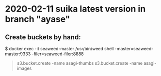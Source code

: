 
# 2020-02-11 suika latest version in branch "ayase"


## Create buckets by hand:
$ docker exec -it  seaweed-master /usr/bin/weed shell -master=seaweed-master:9333 -filer=seaweed-filer:8888
> s3.bucket.create -name asagi-thumbs
> s3.bucket.create -name asagi-images




